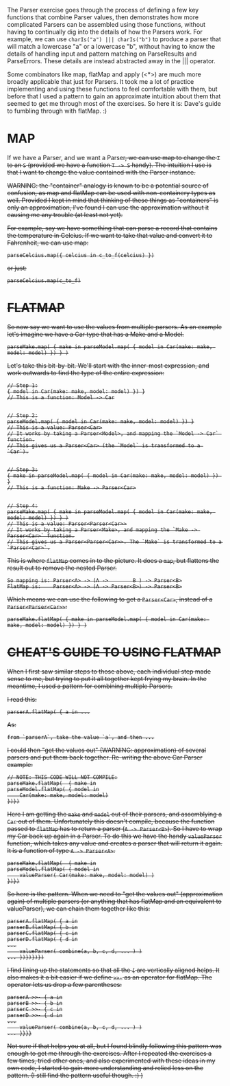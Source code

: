 
The Parser exercise goes through the process of defining a few key functions that combine Parser values,
then demonstrates how more complicated Parsers can be assembled using those functions, without having to
continually dig into the details of how the Parsers work. For example, we can use `charIs("a") ||| charIs("b")`
to produce a parser that will match a lowercase "a" or a lowercase "b", without having to know the details of
handling input and pattern matching on ParseResults and ParseErrors. These details are instead abstracted
away in the ||| operator.

Some combinators like map, flatMap and apply (<*>) are much more broadly applicable that just for Parsers.
It took me a lot of practice implementing and using these functions to feel comfortable with them, but
before that I used a pattern to gain an approximate intuition about them that seemed to get me through
most of the exercises. So here it is: Dave's guide to fumbling through with flatMap. :)


MAP
===

If we have a Parser<T>, and we want a Parser<S>, we can use map to change the `T` to an `S` (provided
we have a function `T -> S` handy). The intuition I use is that I want to change the value contained with
the Parser instance. 

WARNING: the "container" analogy is known to be a potential source of confusion, as map and flatMap can be 
used with non-containery types as well. Provided I kept in mind that thinking of these things as "containers"
is only an approximation, I've found I can use the approximation without it causing me any trouble (at least not yet).

For example, say we have something that can parse a record that contains the temperature in Celcius. If
we want to take that value and convert it to Fahrenheit, we can use map:

    parseCelcius.map({ celcius in c_to_f(celcius) })

or just:

    parseCelcius.map(c_to_f)



FLATMAP
=======

So now say we want to use the values from multiple parsers. As an example let's imagine we have a Car
type that has a Make and a Model.

    parseMake.map( { make in parseModel.map( { model in Car(make: make, model: model) }) } )

Let's take this bit-by-bit. We'll start with the inner-most expression, and work outwards to find
the type of the entire expression:

    // Step 1:
    { model in Car(make: make, model: model) }) }
    // This is a function: Model -> Car


    // Step 2:
    parseModel.map( { model in Car(make: make, model: model) }) }
    // This is a value: Parser<Car>
    // It works by taking a Parser<Model>, and mapping the `Model -> Car` function.
    // This gives us a Parser<Car> (the `Model` is transformed to a `Car`).


    // Step 3:
    { make in parseModel.map( { model in Car(make: make, model: model) }) }
    // This is a function: Make -> Parser<Car>

    
    // Step 4:
    parseMake.map( { make in parseModel.map( { model in Car(make: make, model: model) }) } )
    // This is a value: Parser<Parser<Car>>
    // It works by taking a Parser<Make>, and mapping the `Make -> Parser<Car>` function.
    // This gives us a Parser<Parser<Car>>. The `Make` is transformed to a `Parser<Car>`.

This is where `flatMap` comes in to the picture. It does a `map`, but flattens the result out
to remove the nested Parser.

    So mapping is: Parser<A> -> (A ->        B ) -> Parser<B>
    FlatMap is:    Parser<A> -> (A -> Parser<B>) -> Parser<B>

Which means we can use the following to get a `Parser<Car>`, instead of a `Parser<Parser<Car>>`:

    parseMake.flatMap( { make in parseModel.map( { model in Car(make: make, model: model) }) } )



CHEAT'S GUIDE TO USING FLATMAP
==============================

When I first saw similar steps to those above, each individual step made sense to me, but trying to put it
all together kept frying my brain. In the meantime, I used a pattern for combining multiple Parsers.

I read this:

    parserA.flatMap( { a in ...

As:

    from `parserA`, take the value `a`, and then ...


I could then "get the values out" (WARNING: approximation) of several parsers and put them back together. Re-writing
the above Car Parser example:

    // NOTE: THIS CODE WILL NOT COMPILE:
    parseMake.flatMap(  { make in
    parseModel.flatMap( { model in
        Car(make: make, model: model)
    })})

Here I am getting the `make` and `model` out of their parsers, and assemblying a `Car` out of them. Unfortunately
this doesn't compile, because the function passed to `flatMap` has to return a parser (`A -> Parser<B>`). So I
have to wrap my Car back up again in a Parser. To do this we have the handy `valueParser` function, which takes
any value and creates a parser that will return it again. It is a function of type `A -> Parser<A>`.

    parseMake.flatMap(  { make in
    parseModel.flatMap( { model in
        valueParser( Car(make: make, model: model) )
    })})

So here is the pattern. When we need to "get the values out" (approximation again) of multiple parsers (or anything
that has flatMap and an equivalent to valueParser), we can chain them together like this:


    parserA.flatMap( { a in
    parserB.flatMap( { b in
    parserC.flatMap( { c in
    parserD.flatMap( { d in
    ...
        valueParser( combine(a, b, c, d, ... ) )
    ... })})})})


I find lining up the statements so that all the `{` are vertically aligned helps. 
It also makes it a bit easier if we define `>>-` as an operator for flatMap.
The operator lets us drop a few parentheses:


    parserA >>- { a in
    parserB >>- { b in
    parserC >>- { c in
    parserD >>- { d in
    ...
        valueParser( combine(a, b, c, d, ... ) )
    ... }}}}


Not sure if that helps you at all, but I found blindly following this pattern was enough to get me through the exercises.
After I repeated the exercises a few times, tried other ones, and also experimented with these ideas in my own code, I started
to gain more understanding and relied less on the pattern. (I still find the pattern useful though. :) )
